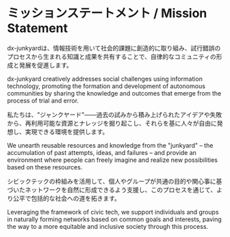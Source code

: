 # ミッションステートメント / Mission Statement

dx-junkyardは、情報技術を用いて社会的課題に創造的に取り組み、試行錯誤のプロセスから生まれる知識と成果を共有することで、自律的なコミュニティの形成と発展を促進します。

dx-junkyard creatively addresses social challenges using information technology, promoting the formation and development of autonomous communities by sharing the knowledge and outcomes that emerge from the process of trial and error.

私たちは、"ジャンクヤード"――過去の試みから積み上げられたアイデアや失敗から、再利用可能な資源とナレッジを掘り起こし、それらを基に人々が自由に発想し、実現できる環境を提供します。

We unearth reusable resources and knowledge from the "junkyard" – the accumulation of past attempts, ideas, and failures – and provide an environment where people can freely imagine and realize new possibilities based on these resources.

シビックテックの枠組みを活用して、個人やグループが共通の目的や関心事に基づいたネットワークを自然に形成できるよう支援し、このプロセスを通じて、より公平で包括的な社会への道を拓きます。

Leveraging the framework of civic tech, we support individuals and groups in naturally forming networks based on common goals and interests, paving the way to a more equitable and inclusive society through this process.
